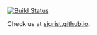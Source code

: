 [![Build Status](https://travis-ci.org/sigrist/sigrist.github.io.svg?branch=master)](https://travis-ci.org/sigrist/sigrist.github.io/)

Check us at [sigrist.github.io](http://sigrist.github.io).
